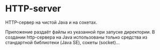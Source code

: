 # HTTP-server
HTTP-сервер на чистой Java и на сокетах.

Приложение раздаёт файлы из указанной при запуске директории. 
В создании http-сервера на Java использованы только средства из стандартной библиотеки (Java SE), сокеты (socket)...
